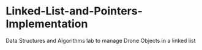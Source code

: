# Linked-List-and-Pointers-Implementation
Data Structures and Algorithms lab to manage Drone Objects in a linked list
